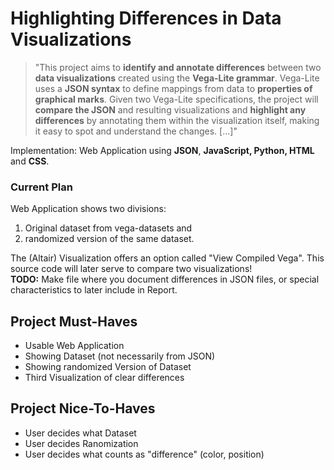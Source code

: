 # Highlighting Differences in Data Visualizations
> "This project aims to **identify and annotate differences** between two **data visualizations** created using the **Vega-Lite grammar**. Vega-Lite uses a **JSON syntax** to define mappings from data to **properties of graphical marks**. Given two Vega-Lite specifications, the project will **compare the JSON** and resulting visualizations and **highlight any differences** by annotating them within the visualization itself, making it easy to spot and understand the changes. [...]"

Implementation: Web Application using **JSON**, **JavaScript, Python, HTML** and **CSS**.

### Current Plan

Web Application shows two divisions: 
<ol> 
    <li> Original dataset from vega-datasets and</li>
    <li> randomized version of the same dataset. </li>
</ol> 

The (Altair) Visualization offers an option called "View Compiled Vega". This source code will later serve to compare two visualizations! <br>
**TODO:** Make file where you document differences in JSON files, or special characteristics to later include in Report.


## Project Must-Haves
<ul>
    <li> Usable Web Application </li>
    <li> Showing Dataset (not necessarily from JSON)</li>
    <li> Showing randomized Version of Dataset </li>
    <li> Third Visualization of clear differences </li>
</ul>

## Project Nice-To-Haves
<ul>
    <li> User decides what Dataset </li>
    <li> User decides Ranomization </li>
    <li> User decides what counts as "difference" (color, position) </li>
</ul>